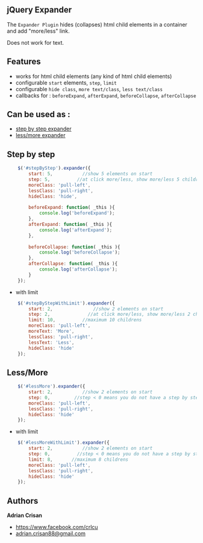 jQuery Expander
----------------
The `Expander Plugin` hides (collapses) html child elements in a container and add "more/less" link.

Does not work for text.

Features
----------------
*   works for html child elements (any kind of html child elements)
*   configurable `start` elements, `step`, `limit` 
*   configurable `hide class`, `more text/class`, `less text/class`
*   callbacks for : `beforeExpand`, `afterExpand`, `beforeCollapse`, `afterCollapse`
  
Can be used as :
----------------
*   <a href="#step-by-step">step by step expander</a>
*   <a href="#lessmore">less/more expander</a>

Step by step
----------------
```javascript
    $('#stepByStep').expander({
        start: 5,           //show 5 elements on start
		step: 5,          //at click more/less, show more/less 5 childrens
        moreClass: 'pull-left',
        lessClass: 'pull-right',
        hideClass: 'hide',
        
        beforeExpand: function( _this ){
            console.log('beforeExpand');
        },
        afterExpand: function( _this ){
            console.log('afterExpand');
        },
        
        beforeCollapse: function( _this ){
            console.log('beforeCollapse');
        },
        afterCollapse: function( _this ){
            console.log('afterCollapse');
        }
    });
```

*   with limit

```javascript
    $('#stepByStepWithLimit').expander({
        start: 2,               //show 2 elements on start
    	step: 2,              //at click more/less, show more/less 2 childrens
        limit: 10,          //maximum 10 childrens
        moreClass: 'pull-left',
        moreText: 'More',
        lessClass: 'pull-right',
        lessText: 'Less', 
        hideClass: 'hide'
    });
```
  
Less/More
----------------
```javascript
    $('#lessMore').expander({
        start: 2,           //show 2 elements on start
    	step: 0,         //step < 0 means you do not have a step by step expander
        moreClass: 'pull-left',
        lessClass: 'pull-right',
        hideClass: 'hide'
    });  
```

*   with limit

```javascript
    $('#lessMoreWithLimit').expander({
        start: 2,           //show 2 elements on start
    	step: 0,          //step < 0 means you do not have a step by step expander,
        limit: 8,       //maximum 8 childrens
        moreClass: 'pull-left',
        lessClass: 'pull-right',
        hideClass: 'hide'
    });
```

Authors
----------------
<b>Adrian Crisan</b>
*   https://www.facebook.com/crlcu
*   adrian.crisan88@gmail.com
